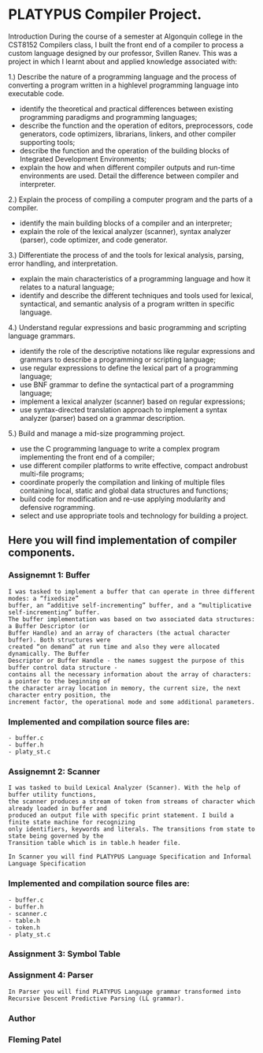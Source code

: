 # PLATYPUS Compiler Project.

Introduction During the course of a semester at Algonquin college in the CST8152 Compilers class, I built the front end of a compiler to process a custom language designed by our professor, Svillen Ranev. This was a project in which I learnt about and applied knowledge associated with:

1.) Describe the nature of a programming language and the process of converting a program written in a highlevel
    programming language into executable code.
  - identify the theoretical and practical differences between existing programming paradigms and
    programming languages;
  - describe the function and the operation of editors, preprocessors, code generators, code optimizers,
    librarians, linkers, and other compiler supporting tools;
  - describe the function and the operation of the building blocks of Integrated Development Environments;
  - explain the how and when different compiler outputs and run-time environments are used. Detail the
    difference between compiler and interpreter.
    
2.) Explain the process of compiling a computer program and the parts of a compiler.
  - identify the main building blocks of a compiler and an interpreter;
  - explain the role of the lexical analyzer (scanner), syntax analyzer (parser), code optimizer, and code
    generator.
    
3.) Differentiate the process of and the tools for lexical analysis, parsing, error handling, and interpretation.
  - explain the main characteristics of a programming language and how it relates to a natural language;
  - identify and describe the different techniques and tools used for lexical, syntactical, and semantic analysis
    of a program written in specific language.
    
4.) Understand regular expressions and basic programming and scripting language grammars.
  - identify the role of the descriptive notations like regular expressions and grammars to describe a
    programming or scripting language;
  - use regular expressions to define the lexical part of a programming language;
  - use BNF grammar to define the syntactical part of a programming language;
  - implement a lexical analyzer (scanner) based on regular expressions;
  - use syntax-directed translation approach to implement a syntax analyzer (parser) based on a grammar
    description.
    
5.) Build and manage a mid-size programming project.
  - use the C programming language to write a complex program implementing the front end of a compiler;
  - use different compiler platforms to write effective, compact androbust multi-file programs;
  - coordinate properly the compilation and linking of multiple files containing local, static and global data
    structures and functions;
  - build code for modification and re-use applying modularity and defensive rogramming.
  - select and use appropriate tools and technology for building a project.

## Here you will find implementation of compiler components.

### Assignemnt 1: Buffer
    I was tasked to implement a buffer that can operate in three different modes: a “fixedsize”
    buffer, an “additive self-incrementing” buffer, and a “multiplicative self-incrementing” buffer.
    The buffer implementation was based on two associated data structures: a Buffer Descriptor (or
    Buffer Handle) and an array of characters (the actual character buffer). Both structures were
    created “on demand” at run time and also they were allocated dynamically. The Buffer
    Descriptor or Buffer Handle - the names suggest the purpose of this buffer control data structure -
    contains all the necessary information about the array of characters: a pointer to the beginning of
    the character array location in memory, the current size, the next character entry position, the
    increment factor, the operational mode and some additional parameters.
    
### Implemented and compilation source files are:
    - buffer.c
    - buffer.h
    - platy_st.c
 
### Assignemnt 2: Scanner
    I was tasked to build Lexical Analyzer (Scanner). With the help of buffer utility functions, 
    the scanner produces a stream of token from streams of character which already loaded in buffer and 
    produced an output file with specific print statement. I build a finite state machine for recognizing 
    only identifiers, keywords and literals. The transitions from state to state being governed by the 
    Transition table which is in table.h header file.
    
    In Scanner you will find PLATYPUS Language Specification and Informal Language Specification
    
### Implemented and compilation source files are:
    - buffer.c
    - buffer.h
    - scanner.c
    - table.h
    - token.h
    - platy_st.c
 
### Assignment 3: Symbol Table
 
### Assignment 4: Parser

    In Parser you will find PLATYPUS Language grammar transformed into Recursive Descent Predictive Parsing (LL grammar).

###     Author

### Fleming Patel
